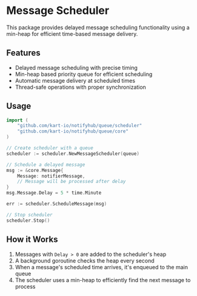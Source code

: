 # Message Scheduler

This package provides delayed message scheduling functionality using a min-heap for efficient time-based message delivery.

## Features

- Delayed message scheduling with precise timing
- Min-heap based priority queue for efficient scheduling
- Automatic message delivery at scheduled times
- Thread-safe operations with proper synchronization

## Usage

```go
import (
    "github.com/kart-io/notifyhub/queue/scheduler"
    "github.com/kart-io/notifyhub/queue/core"
)

// Create scheduler with a queue
scheduler := scheduler.NewMessageScheduler(queue)

// Schedule a delayed message
msg := &core.Message{
    Message: notifierMessage,
    // Message will be processed after delay
}
msg.Message.Delay = 5 * time.Minute

err := scheduler.ScheduleMessage(msg)

// Stop scheduler
scheduler.Stop()
```

## How it Works

1. Messages with `Delay > 0` are added to the scheduler's heap
2. A background goroutine checks the heap every second
3. When a message's scheduled time arrives, it's enqueued to the main queue
4. The scheduler uses a min-heap to efficiently find the next message to process